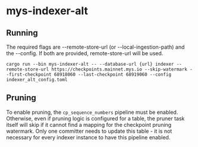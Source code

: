 # mys-indexer-alt

## Running
The required flags are --remote-store-url (or --local-ingestion-path) and the --config. If both are provided, remote-store-url will be used.

```
cargo run --bin mys-indexer-alt -- --database-url {url} indexer --remote-store-url https://checkpoints.mainnet.mys.io --skip-watermark --first-checkpoint 68918060 --last-checkpoint 68919060 --config indexer_alt_config.toml
```

## Pruning
To enable pruning, the `cp_sequence_numbers` pipeline must be enabled. Otherwise, even if pruning logic is
configured for a table, the pruner task itself will skip if it cannot find a mapping for the
checkpoint pruning watermark. Only one committer needs to update this table - it is not necessary
for every indexer instance to have this pipeline enabled.
